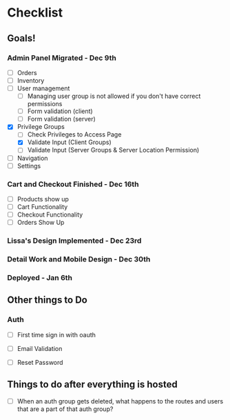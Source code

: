 # Checklist

## Goals!
### Admin Panel Migrated - Dec 9th
- [ ] Orders
- [ ] Inventory
- [ ] User management
    - [ ] Managing user group is not allowed if you don't have correct permissions
    - [ ] Form validation (client)
    - [ ] Form validation (server)
- [x] Privilege Groups
    - [ ] Check Privileges to Access Page
    - [x] Validate Input (Client Groups)
    - [ ] Validate Input (Server Groups & Server Location Permission)
- [ ] Navigation
- [ ] Settings
### Cart and Checkout Finished - Dec 16th
- [ ] Products show up
- [ ] Cart Functionality
- [ ] Checkout Functionality
- [ ] Orders Show Up
### Lissa's Design Implemented - Dec 23rd
### Detail Work and Mobile Design - Dec 30th
### Deployed - Jan 6th

## Other things to Do 

### Auth
- [ ] First time sign in with oauth
- [ ] Email Validation
- [ ] Reset Password


## Things to do after everything is hosted
- [ ] When an auth group gets deleted, what happens to the routes and users that are a part of that auth group?
